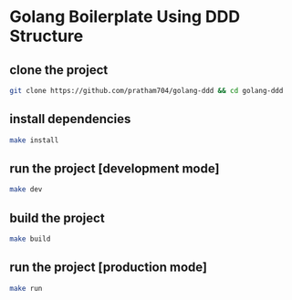 # Golang Boilerplate Using DDD Structure


## clone the project
```bash
git clone https://github.com/pratham704/golang-ddd && cd golang-ddd
```

## install dependencies
```bash
make install
```

## run the project [development mode]
```bash
make dev
```

## build the project
```bash
make build
```

## run the project [production mode]
```bash
make run
```